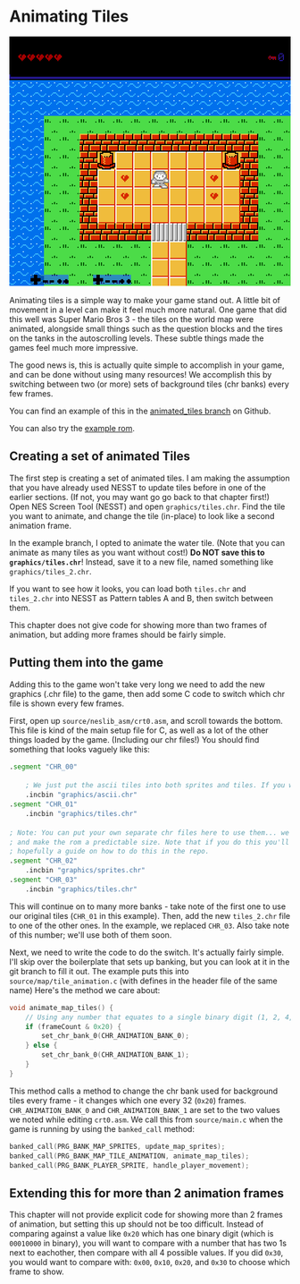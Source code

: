 # Animating Tiles

![animated tiles](../images/animated_tiles.gif)

Animating tiles is a simple way to make your game stand out. A little bit of movement in a level can make
it feel much more natural. One game that did this well was Super Mario Bros 3 - the tiles on the world
map were animated, alongside small things such as the question blocks and the tires on the tanks in the
autoscrolling levels. These subtle things made the games feel much more impressive.

The good news is, this is actually quite simple to accomplish in your game, and can be done without
using many resources! We accomplish this by switching between two (or more) sets of background tiles
(chr banks) every few frames. 

You can find an example of this in the 
[animated_tiles branch](https://github.com/cppchriscpp/nes-starter-kit/compare/animated_tiles) on Github.

You can also try the [example rom](https://s3.amazonaws.com/nes-starter-kit/animated_tiles/starter.latest.nes).

## Creating a set of animated Tiles

The first step is creating a set of animated tiles. I am making the assumption that you have already used
NESST to update tiles before in one of the earlier sections. (If not, you may want go go back to that 
chapter first!) Open NES Screen Tool (NESST) and open `graphics/tiles.chr`. Find the tile you want to 
animate, and change the tile (in-place) to look like a second animation frame. 

In the example branch, I opted to animate the water tile. (Note that you can animate as many tiles as
you want without cost!) **Do NOT save this to `graphics/tiles.chr`**! Instead, save it to a new file, 
named something like `graphics/tiles_2.chr`. 

If you want to see how it looks, you can load both `tiles.chr` and `tiles_2.chr` into NESST as Pattern
tables A and B, then switch between them. 

This chapter does not give code for showing more than two frames of animation, but adding more frames
should be fairly simple. 

## Putting them into the game

Adding this to the game won't take very long we need to add the new graphics (.chr file) to the game,
then add some C code to switch which chr file is shown every few frames. 

First, open up `source/neslib_asm/crt0.asm`, and scroll towards the bottom. This file is kind of the
main setup file for C, as well as a lot of the other things loaded by the game. (Including our chr files!)
You should find something that looks vaguely like this: 

```asm
.segment "CHR_00"

	; We just put the ascii tiles into both sprites and tiles. If you want to get more clever you could do something else.
	.incbin "graphics/ascii.chr"
.segment "CHR_01"
	.incbin "graphics/tiles.chr"

; Note: You can put your own separate chr files here to use them... we only use 3 in the demo. This is to avoid warnings,
; and make the rom a predictable size. Note that if you do this you'll have to tweak the engine to support it! There's
; hopefully a guide on how to do this in the repo.
.segment "CHR_02"
	.incbin "graphics/sprites.chr"
.segment "CHR_03"
	.incbin "graphics/tiles.chr"
```

This will continue on to many more banks - take note of the first one to use our original tiles (`CHR_01` in this 
example). Then, add the new `tiles_2.chr` file to one of the other ones. In the example, we replaced `CHR_03`. 
Also take note of this number; we'll use both of them soon. 

Next, we need to write the code to do the switch. It's actually fairly simple. I'll skip over the boilerplate that
sets up banking, but you can look at it in the git branch to fill it out. The example puts this into 
`source/map/tile_animation.c` (with defines in the header file of the same name) Here's the method we care about: 

```c
void animate_map_tiles() {
    // Using any number that equates to a single binary digit (1, 2, 4, 8, 16, 32, 64, 128) should result in a constant animation.
    if (frameCount & 0x20) {
        set_chr_bank_0(CHR_ANIMATION_BANK_0);
    } else {
        set_chr_bank_0(CHR_ANIMATION_BANK_1);
    }
}
```

This method calls a method to change the chr bank used for background tiles every frame - it changes which one every
32 (`0x20`) frames. `CHR_ANIMATION_BANK_0` and `CHR_ANIMATION_BANK_1` are set to the two values we noted while editing
`crt0.asm`. We call this from `source/main.c` when the game is running by using the `banked_call` method: 

```c
banked_call(PRG_BANK_MAP_SPRITES, update_map_sprites);
banked_call(PRG_BANK_MAP_TILE_ANIMATION, animate_map_tiles);
banked_call(PRG_BANK_PLAYER_SPRITE, handle_player_movement);
```

## Extending this for more than 2 animation frames

This chapter will not provide explicit code for showing more than 2 frames of animation, but setting this up should
not be too difficult. Instead of comparing against a value like `0x20` which has one binary digit (which is `00010000`
in binary), you will want to compare with a number that has two 1s next to eachother, then compare with all 4 possible
values. If you did `0x30`, you  would want to compare with: `0x00`, `0x10`, `0x20`, and `0x30` to choose which
frame to show. 